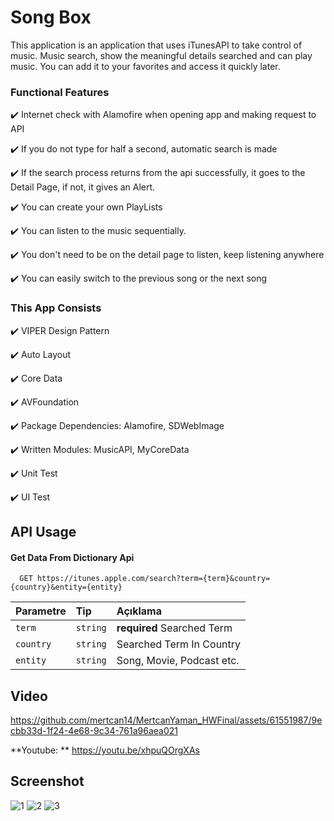 
# Song Box
This application is an application that uses iTunesAPI to take control of music. Music search, show the meaningful details searched and can play music. You can add it to your favorites and access it quickly later.

### Functional Features

✔️ Internet check with Alamofire when opening app and making request to API

✔️ If you do not type for half a second, automatic search is made

✔️ If the search process returns from the api successfully, it goes to the Detail Page, if not, it gives an Alert.

✔️ You can create your own PlayLists

✔️ You can listen to the music sequentially.

✔️ You don't need to be on the detail page to listen, keep listening anywhere

✔️ You can easily switch to the previous song or the next song


### This App Consists

✔️ VIPER Design Pattern

✔️ Auto Layout 

✔️ Core Data

✔️ AVFoundation

✔️ Package Dependencies: Alamofire, SDWebImage

✔️ Written Modules: MusicAPI, MyCoreData

✔️ Unit Test

✔️ UI Test

## API Usage

#### Get Data From Dictionary Api

```http
  GET https://itunes.apple.com/search?term={term}&country={country}&entity={entity} 
```

| Parametre | Tip     | Açıklama                |
| :-------- | :------- | :------------------------- |
| `term` | `string` | **required** Searched Term |
| `country` | `string` | Searched Term In Country |
| `entity` | `string` | Song, Movie, Podcast etc. |

## Video

https://github.com/mertcan14/MertcanYaman_HWFinal/assets/61551987/9ecbb33d-1f24-4e68-9c34-761a96aea021

**Youtube: ** https://youtu.be/xhpuQOrgXAs

## Screenshot
  
![1](https://github.com/mertcan14/MertcanYaman_HWFinal/assets/61551987/2cc68823-04d3-4b93-b458-b8315cb2c863)
![2](https://github.com/mertcan14/MertcanYaman_HWFinal/assets/61551987/d8cfe75e-5391-4cc2-a8ea-6def2549a5ce)
![3](https://github.com/mertcan14/MertcanYaman_HWFinal/assets/61551987/8aacc2be-72cc-4292-8189-38488ad7b850)

